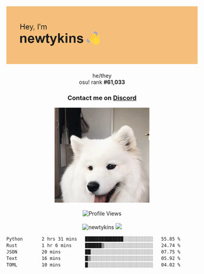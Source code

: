 <div align="center">
    <p>
        <h2>
            <img src="banner.png" alt="✨ Hey, I'm newt!">
        </h2>
        <p>
			he/they <br>
			osu! rank <strong>#<!--osu-global-rank-->61,033<!--osu-global-rank--></strong>
		</p>
		<h3>Contact me on <a href="https://discord.gg/brEhN5Y7YK">Discord</a></h3>
    </p>
    <img src="dog.gif" height="250"><br><br>
    <img src="https://komarev.com/ghpvc/?username=newtykins&style=flat-square&color=000000" alt="Profile Views">
    <br><br>
</div>

<div align="center">
	<img src="https://github-readme-stats.vercel.app/api?username=newtykins&show_icons=true&locale=en&theme=dark&hide_border=true&count_private=true&custom_title=My%20Stats&line_height=25" alt="newtykins" width="420">
    <img src="https://github-readme-streak-stats.herokuapp.com?user=newtykins&hide_border=true&date_format=M%20j%5B%2C%20Y%5D&theme=dark" width="420">
</div>

<!--START_SECTION:waka-->

```txt
Python       2 hrs 31 mins   ██████████████░░░░░░░░░░░   55.85 %
Rust         1 hr 6 mins     ██████▒░░░░░░░░░░░░░░░░░░   24.74 %
JSON         20 mins         ██░░░░░░░░░░░░░░░░░░░░░░░   07.75 %
Text         16 mins         █▒░░░░░░░░░░░░░░░░░░░░░░░   05.92 %
TOML         10 mins         █░░░░░░░░░░░░░░░░░░░░░░░░   04.02 %
```

<!--END_SECTION:waka-->
